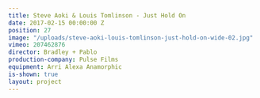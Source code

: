 ```yaml
---
title: Steve Aoki & Louis Tomlinson - Just Hold On
date: 2017-02-15 00:00:00 Z
position: 27
image: "/uploads/steve-aoki-louis-tomlinson-just-hold-on-wide-02.jpg"
vimeo: 207462876
director: Bradley + Pablo
production-company: Pulse Films
equipment: Arri Alexa Anamorphic
is-shown: true
layout: project
---
```


